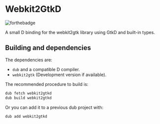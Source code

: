 # Webkit2GtkD

![forthebadge](https://forthebadge.com/images/badges/contains-cat-gifs.svg)

A small D binding for the webkit2gtk library using GtkD and built-in types.

## Building and dependencies

The dependencies are:

- `dub` and a compatible D compiler.
- `webkit2gtk` (Development version if available).

The recommended procedure to build is:
```bash
dub fetch webkit2gtkd
dub build webkit2gtkd
```
Or you can add it to a previous dub project with:
```bash
dub add webkit2gtkd
```